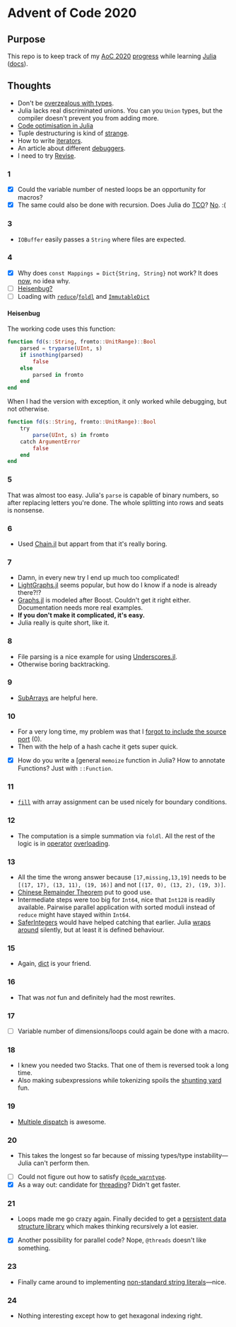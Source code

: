 # Advent of Code 2020

## Purpose

This repo is to keep track of my [AoC 2020][aoc] [progress] while learning [Julia][] ([docs]).

## Thoughts

- Don't be [overzealous with types][overzealous].
- Julia lacks real discriminated unions. You can you `Union` types, but the compiler doesn't prevent you from adding more.
- [Code optimisation in Julia][optimization]
- Tuple destructuring is kind of [strange][].
- How to write [iterators][].
- An article about different [debuggers][].
- I need to try [Revise][revise_jl].

### 1

- [x] Could the variable number of nested loops be an opportunity for macros?
- [x] The same could also be done with recursion. Does Julia do [TCO][]? [No][notco]. :(

### 3

- `IOBuffer` easily passes a `String` where files are expected.

### 4

- [x] Why does `const Mappings = Dict{String, String}` not work? It does [now](https://github.com/CmdQ/AoC2020/commit/e2c14ecce1fcd80a8872ccf5ce800d1537a1a867), no idea why.
- [ ] [Heisenbug?][heisenbug4]
- [ ] Loading with [`reduce`][reduce]/[`foldl`][foldl] and [`ImmutableDict`][ImmutableDict]

#### Heisenbug

The working code uses this function:

```julia
function fd(s::String, fromto::UnitRange)::Bool
    parsed = tryparse(UInt, s)
    if isnothing(parsed)
        false
    else
        parsed in fromto
    end
end
```

When I had the version with exception, it only worked while debugging, but not otherwise.

```julia
function fd(s::String, fromto::UnitRange)::Bool
    try
        parse(UInt, s) in fromto
    catch ArgumentError
        false
    end
end
```

### 5

That was almost too easy. Julia's `parse` is capable of binary numbers, so after replacing letters you're done.
The whole splitting into rows and seats is nonsense.

### 6

- Used [Chain.jl][chain_jl] but appart from that it's really boring.

### 7

- Damn, in every new try I end up much too complicated!
- [LightGraphs.jl][lightgraphs_jl] seems popular, but how do I know if a node is already there?!?
- [Graphs.jl][graphs_jl] is modeled after Boost. Couldn't get it right either. Documentation needs more real examples.
- **If you don't make it complicated, it's easy.**
- Julia really is quite short, like it.

### 8

- File parsing is a nice example for using [Underscores.jl][underscores].
- Otherwise boring backtracking.

### 9

- [SubArrays][] are helpful here.

### 10

- For a very long time, my problem was that I [forgot to include the source port][reddit10] (0).
- Then with the help of a hash cache it gets super quick.
- [x] How do you write a [general `memoize` function in Julia? How to annotate Functions? Just with `::Function`.

### 11

- [`fill`][fill] with array assignment can be used nicely for boundary conditions.

### 12

- The computation is a simple summation via `foldl`. All the rest of the logic is in [operator][] [overloading][].

### 13

- All the time the wrong answer because `[17,missing,13,19]` needs to be `[(17, 17), (13, 11), (19, 16)]` and not `[(17, 0), (13, 2), (19, 3)]`.
- [Chinese Remainder Theorem][crt] put to good use.
- Intermediate steps were too big for `Int64`, nice that `Int128` is readily available. Pairwise parallel application with sorted moduli instead of `reduce` might have stayed within `Int64`.
- [SaferIntegers][saferintegers_jl] would have helped catching that earlier. Julia [wraps around][overflows] silently, but at least it is defined behaviour.

### 15

- Again, [dict][] is your friend.

### 16

- That was *not* fun and definitely had the most rewrites.

### 17

- [ ] Variable number of dimensions/loops could again be done with a macro.

### 18

- I knew you needed two Stacks. That one of them is reversed took a long time.
- Also making subexpressions while tokenizing spoils the [shunting yard][shunting] fun.

### 19

- [Multiple dispatch][dispatch] is awesome.

### 20

- This takes the longest so far because of missing types/type instability—Julia can't perform then.
- [ ] Could not figure out how to satisfy [`@code_warntype`][warntype].
- [x] As a way out: candidate for [threading][]? Didn't get faster.

### 21

- Loops made me go crazy again. Finally decided to get a [persistent data structure library][functional_ds] which makes thinking recursively a lot easier.
- [x] Another possibility for parallel code? Nope, `@threads` doesn't like something.

### 23

- Finally came around to implementing [non-standard string literals][strings]—nice.

### 24

- Nothing interesting except how to get hexagonal indexing right.

[aoc]: https://adventofcode.com/
[chain_jl]: https://github.com/jkrumbiegel/Chain.jl
[crt]: https://en.wikipedia.org/wiki/Chinese_remainder_theorem
[dict]: https://docs.julialang.org/en/v1/base/collections/#Base.Dict
[docs]: https://docs.julialang.org/en/v1/
[fill]: https://docs.julialang.org/en/v1/base/arrays/#Base.fill
[foldl]: https://docs.julialang.org/en/v1/base/collections/#Base.foldl-Tuple{Any,Any}
[graphs_jl]: https://graphsjl-docs.readthedocs.io/en/latest/
[heisenbug4]: https://stackoverflow.com/questions/65140849/
[ImmutableDict]: https://docs.julialang.org/en/v1/base/collections/#Base.ImmutableDict
[iterators]: https://julialang.org/blog/2018/07/iterators-in-julia-0.7/
[julia]: https://julialang.org/
[lightgraphs_jl]: https://github.com/JuliaGraphs/LightGraphs.jl
[notco]: https://groups.google.com/g/julia-dev/c/POP6YXCnP-k/m/vTxLngw_jSIJ
[operator]: https://docs.julialang.org/en/v1/devdocs/ast/#Operators
[optimization]: https://techytok.com/code-optimisation-in-julia/
[overflows]: https://docs.julialang.org/en/v1/manual/integers-and-floating-point-numbers/#Overflow-behavior
[overloading]: https://docs.julialang.org/en/v1/manual/methods/
[overzealous]: https://stackoverflow.com/a/56430371/581002
[progress]: https://adventofcode.com/2020
[reddit10]: https://www.reddit.com/r/adventofcode/comments/kd0ksw/2020_day_10_part_2_always_the_same_wrong_example/
[reduce]: https://docs.julialang.org/en/v1/base/collections/#Base.reduce-Tuple{Any,Any}
[saferintegers_jl]: https://github.com/JeffreySarnoff/SaferIntegers.jl
[strange]: https://github.com/JuliaLang/julia/pull/23337]
[subarrays]: https://docs.julialang.org/en/v1/devdocs/subarrays/
[tco]: https://en.wikipedia.org/wiki/Tail_call
[underscores]: https://c42f.github.io/Underscores.jl/stable/
[warntype]: https://docs.julialang.org/en/v1/manual/performance-tips/#man-code-warntype
[threading]: https://docs.julialang.org/en/v1/manual/parallel-computing/
[shunting]: https://en.wikipedia.org/wiki/Shunting-yard_algorithm
[functional_ds]: https://github.com/JuliaCollections/FunctionalCollections.jl
[dispatch]: https://docs.julialang.org/en/v1/manual/methods/
[strings]: https://docs.julialang.org/en/v1/manual/metaprogramming/#Non-Standard-String-Literals
[debuggers]: https://julialang.org/blog/2019/03/debuggers/
[revise_jl]: https://github.com/timholy/Revise.jl
